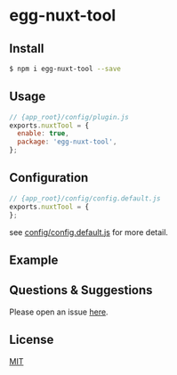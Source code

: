 # egg-nuxt-tool

[download-url]: https://npmjs.org/package/egg-nuxt-tool

<!--
Description here.
-->

## Install

```bash
$ npm i egg-nuxt-tool --save
```

## Usage

```js
// {app_root}/config/plugin.js
exports.nuxtTool = {
  enable: true,
  package: 'egg-nuxt-tool',
};
```

## Configuration

```js
// {app_root}/config/config.default.js
exports.nuxtTool = {
};
```

see [config/config.default.js](config/config.default.js) for more detail.

## Example

<!-- example here -->

## Questions & Suggestions

Please open an issue [here](https://github.com/eggjs/egg/issues).

## License

[MIT](LICENSE)
